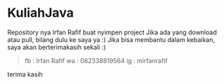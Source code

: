 # KuliahJava

Repository nya Irfan Rafif buat nyimpen project
Jika ada yang download atau pull, bilang dulu ke saya ya :)
Jika bisa membantu dalam kebaikan, saya akan berterimakasih sekali :)

> fb : Irfan Rafif
> wa : 082338819564
> ig : mirfanrafif

terima kasih
